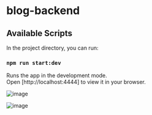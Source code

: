 ﻿# blog-backend

## Available Scripts

In the project directory, you can run:

### `npm run start:dev`
Runs the app in the development mode.\
Open [http://localhost:4444] to view it in your browser.

![image](https://user-images.githubusercontent.com/65626331/217348741-a89f2258-603e-4b16-9ba2-1ebffa03b666.png)

![image](https://user-images.githubusercontent.com/65626331/217348830-81cb3303-e247-4712-ba56-a326dca56424.png)
